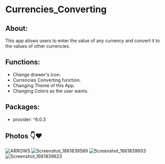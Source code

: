 # Currencies_Converting

## About: 
This app allows users to enter the value of any currency and convert it to the values of other currencies.

## Functions: 
  - Change drawer's icon.
  - Currencies Converting function.
  - Changing Theme of this App.
  - Changing Colors as the user wants.
  
## Packages:
  - provider: ^6.0.3


## Photos 👇❤
![ARROWS](https://user-images.githubusercontent.com/93387228/187363303-a86021fb-cbbe-4b7a-ac21-a739314ed9cb.png)
![Screenshot_1661839589](https://user-images.githubusercontent.com/93387228/187362289-977c3e72-edf6-41fb-ba57-173696283e4b.png)
![Screenshot_1661839603](https://user-images.githubusercontent.com/93387228/187362293-a2bdca20-042b-4ffb-9545-45ad2bcd33e8.png)
![Screenshot_1661839623](https://user-images.githubusercontent.com/93387228/187362296-b1bad5fe-584c-421f-8b74-10ee4f81c560.png)
